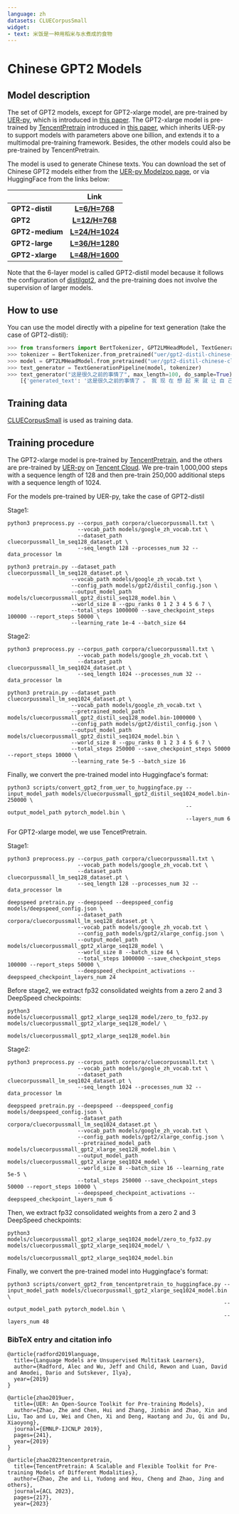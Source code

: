 ```yaml
---
language: zh
datasets: CLUECorpusSmall
widget:
- text: 米饭是一种用稻米与水煮成的食物
---
```



# Chinese GPT2 Models

## Model description

The set of GPT2 models, except for GPT2-xlarge model, are pre-trained by [UER-py](https://github.com/dbiir/UER-py/), which is introduced in [this paper](https://arxiv.org/abs/1909.05658). The GPT2-xlarge model is pre-trained by [TencentPretrain](https://github.com/Tencent/TencentPretrain) introduced in [this paper](https://arxiv.org/abs/2212.06385), which inherits UER-py to support models with parameters above one billion, and extends it to a multimodal pre-training framework. Besides, the other models could also be pre-trained by TencentPretrain.

The model is used to generate Chinese texts. You can download the set of Chinese GPT2 models either from the [UER-py Modelzoo page](https://github.com/dbiir/UER-py/wiki/Modelzoo), or via HuggingFace from the links below:

|                   |              Link              |
| ----------------- | :----------------------------: |
| **GPT2-distil** | [**L=6/H=768**][distil] |
| **GPT2**  | [**L=12/H=768**][base] |
| **GPT2-medium**  | [**L=24/H=1024**][medium] |
| **GPT2-large**  | [**L=36/H=1280**][large] |
| **GPT2-xlarge**  | [**L=48/H=1600**][xlarge] |

Note that the 6-layer model is called GPT2-distil model because it follows the configuration of [distilgpt2](https://huggingface.co/distilgpt2), and the pre-training does not involve the supervision of larger models.

## How to use

You can use the model directly with a pipeline for text generation (take the case of GPT2-distil):

```python
>>> from transformers import BertTokenizer, GPT2LMHeadModel, TextGenerationPipeline
>>> tokenizer = BertTokenizer.from_pretrained("uer/gpt2-distil-chinese-cluecorpussmall")
>>> model = GPT2LMHeadModel.from_pretrained("uer/gpt2-distil-chinese-cluecorpussmall")
>>> text_generator = TextGenerationPipeline(model, tokenizer)   
>>> text_generator("这是很久之前的事情了", max_length=100, do_sample=True)
    [{'generated_text': '这是很久之前的事情了 。 我 现 在 想 起 来 就 让 自 己 很 伤 心 ， 很 失 望 。 我 现 在 想 到 ， 我 觉 得 大 多 数 人 的 生 活 比 我 的 生 命 还 要 重 要 ， 对 一 些 事 情 的 看 法 ， 对 一 些 人 的 看 法 ， 都 是 在 发 泄 。 但 是 ， 我 们 的 生 活 是 需 要 一 个 信 用 体 系 的 。 我 不 知'}]
```

## Training data

[CLUECorpusSmall](https://github.com/CLUEbenchmark/CLUECorpus2020/) is used as training data. 

## Training procedure

The GPT2-xlarge model is pre-trained by [TencentPretrain](https://github.com/Tencent/TencentPretrain), and the others are pre-trained by [UER-py](https://github.com/dbiir/UER-py/) on [Tencent Cloud](https://cloud.tencent.com/). We pre-train 1,000,000 steps with a sequence length of 128 and then pre-train 250,000 additional steps with a sequence length of 1024. 

For the models pre-trained by UER-py, take the case of GPT2-distil

Stage1:

```
python3 preprocess.py --corpus_path corpora/cluecorpussmall.txt \
                      --vocab_path models/google_zh_vocab.txt \
                      --dataset_path cluecorpussmall_lm_seq128_dataset.pt \
                      --seq_length 128 --processes_num 32 --data_processor lm 
```

```
python3 pretrain.py --dataset_path cluecorpussmall_lm_seq128_dataset.pt \
                    --vocab_path models/google_zh_vocab.txt \
                    --config_path models/gpt2/distil_config.json \
                    --output_model_path models/cluecorpussmall_gpt2_distil_seq128_model.bin \
                    --world_size 8 --gpu_ranks 0 1 2 3 4 5 6 7 \
                    --total_steps 1000000 --save_checkpoint_steps 100000 --report_steps 50000 \
                    --learning_rate 1e-4 --batch_size 64
```

Stage2:

```
python3 preprocess.py --corpus_path corpora/cluecorpussmall.txt \
                      --vocab_path models/google_zh_vocab.txt \
                      --dataset_path cluecorpussmall_lm_seq1024_dataset.pt \
                      --seq_length 1024 --processes_num 32 --data_processor lm 
```

```
python3 pretrain.py --dataset_path cluecorpussmall_lm_seq1024_dataset.pt \
                    --vocab_path models/google_zh_vocab.txt \
                    --pretrained_model_path models/cluecorpussmall_gpt2_distil_seq128_model.bin-1000000 \
                    --config_path models/gpt2/distil_config.json \
                    --output_model_path models/cluecorpussmall_gpt2_distil_seq1024_model.bin \
                    --world_size 8 --gpu_ranks 0 1 2 3 4 5 6 7 \
                    --total_steps 250000 --save_checkpoint_steps 50000 --report_steps 10000 \
                    --learning_rate 5e-5 --batch_size 16
```

Finally, we convert the pre-trained model into Huggingface's format:

```
python3 scripts/convert_gpt2_from_uer_to_huggingface.py --input_model_path models/cluecorpussmall_gpt2_distil_seq1024_model.bin-250000 \
                                                        --output_model_path pytorch_model.bin \
                                                        --layers_num 6
```

For GPT2-xlarge model, we use TencetPretrain.

Stage1:

```
python3 preprocess.py --corpus_path corpora/cluecorpussmall.txt \
                      --vocab_path models/google_zh_vocab.txt \
                      --dataset_path cluecorpussmall_lm_seq128_dataset.pt \
                      --seq_length 128 --processes_num 32 --data_processor lm
```

```
deepspeed pretrain.py --deepspeed --deepspeed_config models/deepspeed_config.json \
                      --dataset_path corpora/cluecorpussmall_lm_seq128_dataset.pt \
                      --vocab_path models/google_zh_vocab.txt \
                      --config_path models/gpt2/xlarge_config.json \
                      --output_model_path models/cluecorpussmall_gpt2_xlarge_seq128_model \
                      --world_size 8 --batch_size 64 \
                      --total_steps 1000000 --save_checkpoint_steps 100000 --report_steps 50000 \
                      --deepspeed_checkpoint_activations --deepspeed_checkpoint_layers_num 24
```

Before stage2, we extract fp32 consolidated weights from a zero 2 and 3 DeepSpeed checkpoints:

```
python3 models/cluecorpussmall_gpt2_xlarge_seq128_model/zero_to_fp32.py models/cluecorpussmall_gpt2_xlarge_seq128_model/ \
                                                                        models/cluecorpussmall_gpt2_xlarge_seq128_model.bin
```

Stage2:

```
python3 preprocess.py --corpus_path corpora/cluecorpussmall.txt \
                      --vocab_path models/google_zh_vocab.txt \
                      --dataset_path cluecorpussmall_lm_seq1024_dataset.pt \
                      --seq_length 1024 --processes_num 32 --data_processor lm
```

```
deepspeed pretrain.py --deepspeed --deepspeed_config models/deepspeed_config.json \
                      --dataset_path corpora/cluecorpussmall_lm_seq1024_dataset.pt \
                      --vocab_path models/google_zh_vocab.txt \
                      --config_path models/gpt2/xlarge_config.json \
                      --pretrained_model_path models/cluecorpussmall_gpt2_xlarge_seq128_model.bin \
                      --output_model_path models/cluecorpussmall_gpt2_xlarge_seq1024_model \
                      --world_size 8 --batch_size 16 --learning_rate 5e-5 \
                      --total_steps 250000 --save_checkpoint_steps 50000 --report_steps 10000 \
                      --deepspeed_checkpoint_activations --deepspeed_checkpoint_layers_num 6
```

Then, we extract fp32 consolidated weights from a zero 2 and 3 DeepSpeed checkpoints:

```
python3 models/cluecorpussmall_gpt2_xlarge_seq1024_model/zero_to_fp32.py models/cluecorpussmall_gpt2_xlarge_seq1024_model/ \
                                                                         models/cluecorpussmall_gpt2_xlarge_seq1024_model.bin
```

Finally, we convert the pre-trained model into Huggingface's format:

```
python3 scripts/convert_gpt2_from_tencentpretrain_to_huggingface.py --input_model_path models/cluecorpussmall_gpt2_xlarge_seq1024_model.bin \
                                                                    --output_model_path pytorch_model.bin \
                                                                    --layers_num 48
```

### BibTeX entry and citation info

```
@article{radford2019language,
  title={Language Models are Unsupervised Multitask Learners},
  author={Radford, Alec and Wu, Jeff and Child, Rewon and Luan, David and Amodei, Dario and Sutskever, Ilya},
  year={2019}
}

@article{zhao2019uer,
  title={UER: An Open-Source Toolkit for Pre-training Models},
  author={Zhao, Zhe and Chen, Hui and Zhang, Jinbin and Zhao, Xin and Liu, Tao and Lu, Wei and Chen, Xi and Deng, Haotang and Ju, Qi and Du, Xiaoyong},
  journal={EMNLP-IJCNLP 2019},
  pages={241},
  year={2019}
}

@article{zhao2023tencentpretrain,
  title={TencentPretrain: A Scalable and Flexible Toolkit for Pre-training Models of Different Modalities},
  author={Zhao, Zhe and Li, Yudong and Hou, Cheng and Zhao, Jing and others},
  journal={ACL 2023},
  pages={217},
  year={2023}
```

[distil]:https://huggingface.co/uer/gpt2-distil-chinese-cluecorpussmall
[base]:https://huggingface.co/uer/gpt2-chinese-cluecorpussmall
[medium]:https://huggingface.co/uer/gpt2-medium-chinese-cluecorpussmall
[large]:https://huggingface.co/uer/gpt2-large-chinese-cluecorpussmall
[xlarge]:https://huggingface.co/uer/gpt2-xlarge-chinese-cluecorpussmall